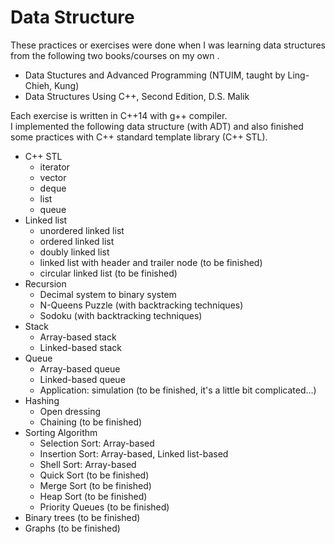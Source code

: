 # Data Structure
These practices or exercises were done when I was learning data structures from the following two books/courses on my own .

- Data Stuctures and Advanced Programming (NTUIM, taught by Ling-Chieh, Kung) 
- Data Structures Using C++, Second Edition, D.S. Malik

Each exercise is written in C++14 with g++ compiler.\
I implemented the following data structure (with ADT) and also finished some practices with C++ standard template library (C++ STL).

- C++ STL 
    - iterator
    - vector
    - deque
    - list
    - queue
- Linked list
    - unordered linked list
    - ordered linked list
    - doubly linked list
    - linked list with header and trailer node (to be finished)
    - circular linked list (to be finished)
- Recursion
    - Decimal system to binary system
    - N-Queens Puzzle (with backtracking techniques)
    - Sodoku (with backtracking techniques)
- Stack
    - Array-based stack
    - Linked-based stack
- Queue
    - Array-based queue
    - Linked-based queue
    - Application: simulation (to be finished, it's a little bit complicated...)
- Hashing
    - Open dressing
    - Chaining (to be finished)
- Sorting Algorithm
    - Selection Sort: Array-based
    - Insertion Sort: Array-based, Linked list-based
    - Shell Sort: Array-based
    - Quick Sort (to be finished)
    - Merge Sort (to be finished)
    - Heap Sort (to be finished)
    - Priority Queues (to be finished)
- Binary trees (to be finished)
- Graphs (to be finished)
